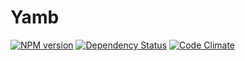# Yamb

[![NPM version](https://badge.fury.io/js/yamb.png)](http://badge.fury.io/js/yamb) [![Dependency Status](https://david-dm.org/yamb/yamb.png)](https://david-dm.org/yamb/yamb) [![Code Climate](https://codeclimate.com/github/yamb/yamb.png)](https://codeclimate.com/github/yamb/yamb)